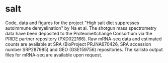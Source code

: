 # salt
Code, data and figures for the project "High salt diet suppresses autoimmune demyelination" by Na et al.
The shotgun mass spectrometry data have been deposited to the ProteomeXchange Consortium via the PRIDE partner repository (PXD022166).
Raw mRNA-seq data and estimated counts are available at SRA (BioProject PRJNA670426, SRA accession number SRP287985) and GEO (GSE159756) repositories.
The kallisto output files for mRNA-seq are available upon request.
